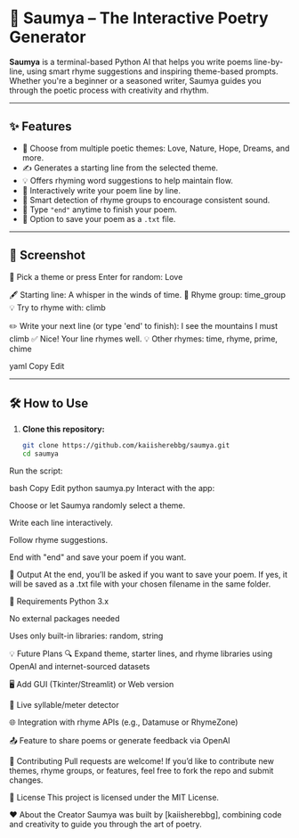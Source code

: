 # 🌸 Saumya – The Interactive Poetry Generator

**Saumya** is a terminal-based Python AI that helps you write poems line-by-line, using smart rhyme suggestions and inspiring theme-based prompts. Whether you're a beginner or a seasoned writer, Saumya guides you through the poetic process with creativity and rhythm.

---

## ✨ Features

- 🎨 Choose from multiple poetic themes: Love, Nature, Hope, Dreams, and more.  
- ✍️ Generates a starting line from the selected theme.  
- 💡 Offers rhyming word suggestions to help maintain flow.  
- 🔁 Interactively write your poem line by line.  
- 🧠 Smart detection of rhyme groups to encourage consistent sound.  
- 🛑 Type `"end"` anytime to finish your poem.  
- 💾 Option to save your poem as a `.txt` file.  

---

## 📸 Screenshot

🎨 Pick a theme or press Enter for random: Love

🖋️ Starting line: A whisper in the winds of time.
🎵 Rhyme group: time_group
💡 Try to rhyme with: climb

✏️ Write your next line (or type 'end' to finish): I see the mountains I must climb
✅ Nice! Your line rhymes well.
💡 Other rhymes: time, rhyme, prime, chime

yaml
Copy
Edit

---

## 🛠️ How to Use

1. **Clone this repository:**
   ```bash
   git clone https://github.com/kaiisherebbg/saumya.git
   cd saumya
Run the script:

bash
Copy
Edit
python saumya.py
Interact with the app:

Choose or let Saumya randomly select a theme.

Write each line interactively.

Follow rhyme suggestions.

End with "end" and save your poem if you want.

📁 Output
At the end, you’ll be asked if you want to save your poem. If yes, it will be saved as a .txt file with your chosen filename in the same folder.

🔧 Requirements
Python 3.x

No external packages needed

Uses only built-in libraries: random, string

💡 Future Plans
🔍 Expand theme, starter lines, and rhyme libraries using OpenAI and internet-sourced datasets

🖥️ Add GUI (Tkinter/Streamlit) or Web version

🎼 Live syllable/meter detector

🌐 Integration with rhyme APIs (e.g., Datamuse or RhymeZone)

📤 Feature to share poems or generate feedback via OpenAI

🤝 Contributing
Pull requests are welcome! If you’d like to contribute new themes, rhyme groups, or features, feel free to fork the repo and submit changes.

📜 License
This project is licensed under the MIT License.

❤️ About the Creator
Saumya was built by [kaiisherebbg], combining code and creativity to guide you through the art of poetry.
